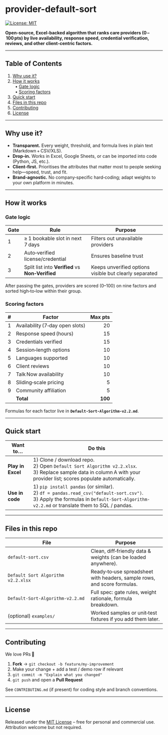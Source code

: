# provider-default-sort

[![License: MIT](https://img.shields.io/badge/License-MIT-yellow.svg)](LICENSE)

**Open‑source, Excel‑backed algorithm that ranks care providers (0 – 100 pts) by live availability, response speed, credential verification, reviews, and other client‑centric factors.**

---

## Table of Contents
1. [Why use it?](#why-use-it)
2. [How it works](#how-it-works)  
   &nbsp;&nbsp;• [Gate logic](#gate-logic)  
   &nbsp;&nbsp;• [Scoring factors](#scoring-factors)
3. [Quick start](#quick-start)
4. [Files in this repo](#files-in-this-repo)
5. [Contributing](#contributing)
6. [License](#license)

---

## Why use it?
* **Transparent.** Every weight, threshold, and formula lives in plain text (Markdown + CSV/XLS).  
* **Drop‑in.** Works in Excel, Google Sheets, or can be imported into code (Python, JS, etc.).  
* **Client‑first.** Prioritises the attributes that matter most to people seeking help—speed, trust, and fit.  
* **Brand‑agnostic.** No company‑specific hard‑coding; adapt weights to your own platform in minutes.

---

## How it works

### Gate logic
| Gate | Rule | Purpose |
|------|------|---------|
| 1 | ≥ 1 bookable slot in next 7 days | Filters out unavailable providers |
| 2 | Auto‑verified license/credential | Ensures baseline trust |
| 3 | Split list into **Verified** vs **Non‑Verified** | Keeps unverified options visible but clearly separated |

After passing the gates, providers are scored (0–100) on nine factors and sorted high‑to‑low within their group.

### Scoring factors

| # | Factor | Max pts |
|---|--------|--------:|
| 1 | Availability (7‑day open slots) | 20 |
| 2 | Response speed (hours) | 15 |
| 3 | Credentials verified | 15 |
| 4 | Session‑length options | 10 |
| 5 | Languages supported | 10 |
| 6 | Client reviews | 10 |
| 7 | Talk Now availability | 10 |
| 8 | Sliding‑scale pricing | 5 |
| 9 | Community affiliation | 5 |
|   | **Total** | **100** |

Formulas for each factor live in **`Default‑Sort‑Algorithm‑v2.2.md`**.

---

## Quick start

| Want to… | Do this |
|----------|---------|
| **Play in Excel** | 1) Clone / download repo.<br>2) Open `Default Sort Algorithm v2.2.xlsx`.<br>3) Replace sample data in column A with your provider list; scores populate automatically. |
| **Use in code** | 1) `pip install pandas` (or similar).<br>2) `df = pandas.read_csv("default-sort.csv")`.<br>3) Apply the formulas in `Default-Sort-Algorithm-v2.2.md` or translate them to SQL / pandas. |

---

## Files in this repo
| File | Purpose |
|------|---------|
| `default-sort.csv` | Clean, diff‑friendly data & weights (can be loaded anywhere). |
| `Default Sort Algorithm v2.2.xlsx` | Ready‑to‑use spreadsheet with headers, sample rows, and score formulas. |
| `Default‑Sort‑Algorithm‑v2.2.md` | Full spec: gate rules, weight rationale, formula breakdown. |
| (optional) `examples/` | Worked samples or unit‑test fixtures if you add them later. |

---

## Contributing
We love PRs 🎉

1. **Fork** → `git checkout -b feature/my-improvement`  
2. Make your change + add a test / demo row if relevant  
3. `git commit -m "Explain what you changed"`  
4. `git push` and open a **Pull Request**

See `CONTRIBUTING.md` (if present) for coding style and branch conventions.

---

## License
Released under the [MIT License](LICENSE) – free for personal and commercial use. Attribution welcome but not required.
